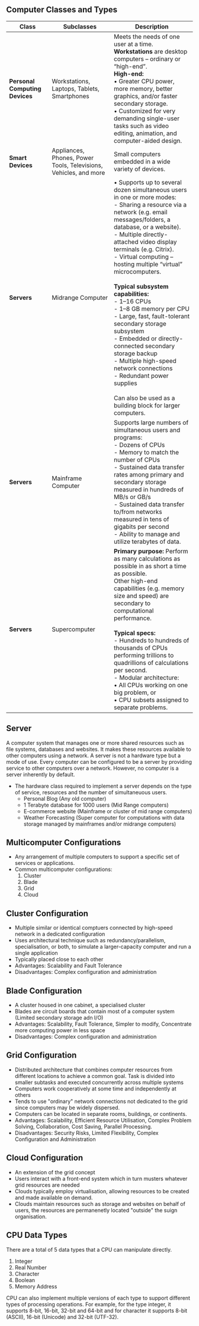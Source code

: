 ## Computer Classes and Types
| Class | Subclasses | Description |
| --- | --- | --- |
| **Personal Computing Devices** | Workstations, Laptops, Tablets, Smartphones | Meets the needs of one user at a time. <br> **Workstations** are desktop computers – ordinary or “high-end”. <br> **High-end:** <br> • Greater CPU power, more memory, better graphics, and/or faster secondary storage. <br> • Customized for very demanding single-user tasks such as video editing, animation, and computer-aided design. |
| **Smart Devices** | Appliances, Phones, Power Tools, Televisions, Vehicles, and more | Small computers embedded in a wide variety of devices. |
| **Servers** | Midrange Computer | • Supports up to several dozen simultaneous users in one or more modes: <br> - Sharing a resource via a network (e.g. email messages/folders, a database, or a website). <br> - Multiple directly-attached video display terminals (e.g. Citrix). <br> - Virtual computing – hosting multiple “virtual” microcomputers. <br><br> **Typical subsystem capabilities:** <br> - 1–16 CPUs <br> - 1–8 GB memory per CPU <br> - Large, fast, fault-tolerant secondary storage subsystem <br> - Embedded or directly-connected secondary storage backup <br> - Multiple high-speed network connections <br> - Redundant power supplies <br><br> Can also be used as a building block for larger computers. |
| **Servers** | Mainframe Computer | Supports large numbers of simultaneous users and programs: <br> - Dozens of CPUs <br> - Memory to match the number of CPUs <br> - Sustained data transfer rates among primary and secondary storage measured in hundreds of MB/s or GB/s <br> - Sustained data transfer to/from networks measured in tens of gigabits per second <br> - Ability to manage and utilize terabytes of data. |
| **Servers** | Supercomputer | **Primary purpose:** Perform as many calculations as possible in as short a time as possible. <br> Other high-end capabilities (e.g. memory size and speed) are secondary to computational performance. <br><br> **Typical specs:** <br> - Hundreds to hundreds of thousands of CPUs performing trillions to quadrillions of calculations per second. <br> - Modular architecture: <br> • All CPUs working on one big problem, or <br> • CPU subsets assigned to separate problems. |

## Server 
A computer system that manages one or more shared resources such as file systems, databases and websites. It makes these resources available to other computers using a network. A server is not a hardware type but a mode of use. Every computer can be configured to be a server by providing service to other computers over a network. However, no computer is a server inherently by default. 

- The hardware class required to implement a server depends on the type of service, resources and the number of simultaneuous users.
  - Personal Blog (Any old computer)
  - 1 Terabyte database for 1000 users (Mid Range computers)
  - E-commerce website (Mainframe or cluster of mid range computers)
  - Weather Forecasting (Super computer for computations with data storage managed by mainframes and/or midrange computers)
 
## Multicomputer Configurations
- Any arrangement of multiple computers to support a specific set of services or applications.
- Common multicomputer configurations:
  1. Cluster
  2. Blade
  3. Grid
  4. Cloud

## Cluster Configuration
- Multiple similar or identical comptuers connected by high-speed network in a dedicated configuration
- Uses architectural technique such as redundancy/parallelism, specialisation, or both, to simulate a larger-capacity computer and run a single application
- Typically placed close to each other
- Advantages: Scalability and Fault Tolerance
- Disadvantages: Complex configuration and administration

## Blade Configuration
- A cluster housed in one cabinet, a specialised cluster
- Blades are circuit boards that contain most of a computer system (Limited secondary storage adn I/O)
- Advantages: Scalability, Fault Tolerance, Simpler to modify, Concentrate more computing power in less space
- Disadvantages: Complex configuration and administration

## Grid Configuration
- Distributed architecture that combines computer resources from different locations to achieve a common goal. Task is divided into smaller subtasks and executed concurrently across multiple systems
- Computers work cooperatively at some time and independently at others
- Tends to use "ordinary" network connections not dedicated to the grid since computers may be widely dispersed.
- Computers can be located in separate rooms, buildings, or continents.
- Advantages: Scalability, Efficient Resource Utilisation, Complex Problem Solving, Collaboration, Cost Saving, Parallel Processing.
- Disadvantages: Security Risks, Limited Flexibility, Complex Configuration and Administration

## Cloud Configuration
- An extension of the grid concept
- Users interact with a front-end system which in turn musters whatever grid resources are needed
- Clouds typically employ virtualisation, allowing resources to be created and made available on demand.
- Clouds maintain resources such as storage and websites on behalf of users, the resources are permanenetly located "outside" the suign organisation.

## CPU Data Types
There are a total of 5 data types that a CPU can manipulate directly. 
1. Integer
2. Real Number
3. Character
4. Boolean
5. Memory Address

CPU can also implement multiple versions of each type to support different types of processing operations. For example, for the type integer, it supports 8-bit, 16-bit, 32-bit and 64-bit and for character it supports 8-bit (ASCII), 16-bit (Unicode) and 32-bit (UTF-32).




































































































